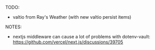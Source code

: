 TODO:

- valtio from Ray's Weather (with new valtio persist items)

NOTES:

- nextjs middleware can cause a lot of problems with dotenv-vault: https://github.com/vercel/next.js/discussions/39705
